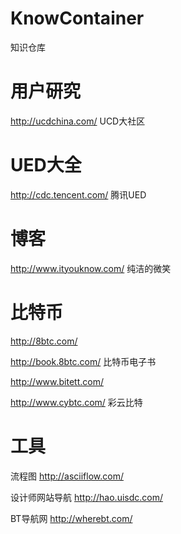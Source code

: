 # KnowContainer
知识仓库

# 用户研究
http://ucdchina.com/ UCD大社区

# UED大全
http://cdc.tencent.com/ 腾讯UED

# 博客
http://www.ityouknow.com/ 纯洁的微笑

# 比特币
http://8btc.com/

http://book.8btc.com/ 比特币电子书

http://www.bitett.com/

http://www.cybtc.com/ 彩云比特

# 工具
流程图 http://asciiflow.com/

设计师网站导航 http://hao.uisdc.com/

BT导航网 http://wherebt.com/
